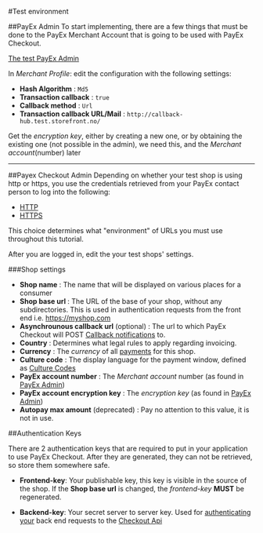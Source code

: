 #Test environment

##PayEx Admin
To start implementing, there are a few things that must be done to the PayEx Merchant Account that is going to be used with PayEx Checkout.

[The test PayEx Admin](http://test-secure.payex.com/Admin/MerchantDetailsMerchant.aspx)

In _Merchant Profile_: edit the configuration with the following settings:

* **Hash Algorithm** : `Md5`
* **Transaction callback** : `true`
* **Callback method** : `Url`
* **Transaction callback URL/Mail** : `http://callback-hub.test.storefront.no/`

Get the _encryption key_, either by creating a new one, or by obtaining the existing one (not possible in the admin), we need this, and the _Merchant account_(number) later

----

##Payex Checkout Admin
Depending on whether your test shop is using http or https, you use the credentials retrieved from your PayEx contact person to log into the following:

* [HTTP](http://checkout-admin-master.twins.bugano.net/)
* [HTTPS](https://checkout-admin.staging.okb.no/)

This choice determines what "environment" of URLs you must use throughout this tutorial.

After you are logged in, edit the your test shops' settings.

###Shop settings

* **Shop name** : The name that will be displayed on various places for a consumer
* **Shop base url** : The URL of the base of your shop, without any subdirectories. This is used in authentication requests from the front end i.e. https://myshop.com
* **Asynchrounous callback url** (optional) : The url to which PayEx Checkout will POST [Callback notifications](callbacks) to.
* **Country** : Determines what legal rules to apply regarding invoicing.
* **Currency** : The _currency_ of all [payments](payment) for this shop.
* **Culture code** : The display language for the payment window, defined as [Culture Codes](https://msdn.microsoft.com/en-us/library/ee825488(v=cs.20).aspx)
* **PayEx account number** : The _Merchant account_ number (as found in [PayEx Admin](#payex-admin))
* **PayEx account encryption key** : The _encryption key_ (as found in [PayEx Admin](#payex-admin))
* **Autopay max amount** (deprecated) : Pay no attention to this value, it is not in use.

##Authentication Keys

There are 2 authentication keys that are required to put in your application to use PayEx Checkout.
After they are generated, they can not be retrieved, so store them somewhere safe.

* **Frontend-key**: Your publishable key, this key is visible in the source of the shop. If the **Shop base url** is changed, the _frontend-key_ **MUST** be regenerated.

* **Backend-key**: Your secret server to server key. Used for [authenticating your](api#backend-authentication) back end requests to the [Checkout Api](api)

